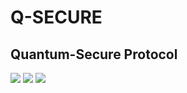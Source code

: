 # Q-SECURE
## Quantum-Secure Protocol
![](https://img.shields.io/static/v1?label=Language&style=flat&message=Python+3.12.0&logo=python&color=c7a228&labelColor=393939&logoColor=c7a228)
![](https://img.shields.io/static/v1?label=Package&style=flat&message=NumPy&logo=numpy&color=4d707b&labelColor=393939&logoColor=4d707b)
![](https://img.shields.io/static/v1?label=IDE&style=flat&message=Visual+Studio+Code&logo=visual+studio+code&color=007acc&labelColor=393939&logoColor=007acc)